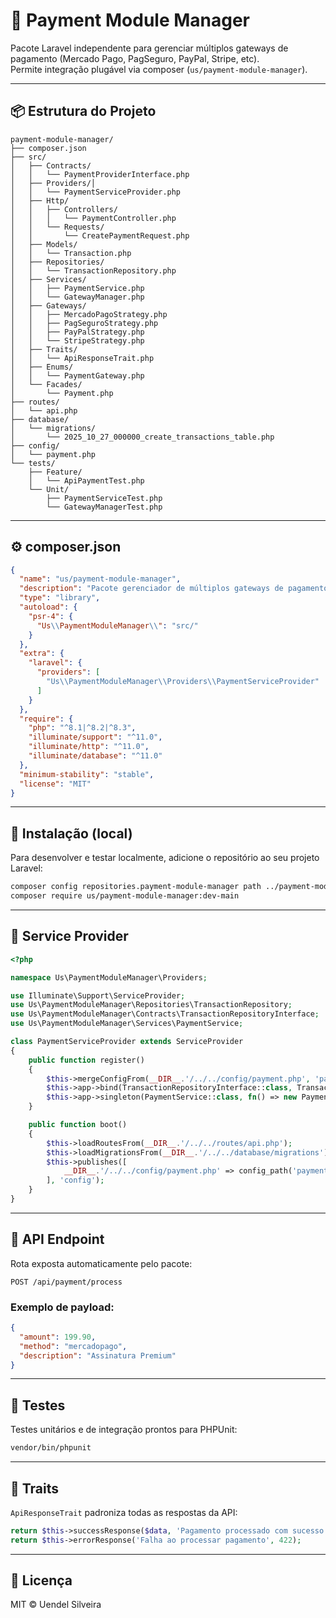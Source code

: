 # 🧩 Payment Module Manager

Pacote Laravel independente para gerenciar múltiplos gateways de pagamento (Mercado Pago, PagSeguro, PayPal, Stripe, etc).  
Permite integração plugável via composer (`us/payment-module-manager`).

---

## 📦 Estrutura do Projeto

```
payment-module-manager/
├── composer.json
├── src/
│   ├── Contracts/
│   │   └── PaymentProviderInterface.php
│   ├── Providers/│
│   │   └── PaymentServiceProvider.php
│   ├── Http/
│   │   ├── Controllers/
│   │   │   └── PaymentController.php
│   │   └── Requests/
│   │       └── CreatePaymentRequest.php
│   ├── Models/
│   │   └── Transaction.php
│   ├── Repositories/
│   │   └── TransactionRepository.php
│   ├── Services/
│   │   ├── PaymentService.php
│   │   └── GatewayManager.php
│   ├── Gateways/
│   │   ├── MercadoPagoStrategy.php
│   │   ├── PagSeguroStrategy.php
│   │   ├── PayPalStrategy.php
│   │   └── StripeStrategy.php
│   ├── Traits/
│   │   └── ApiResponseTrait.php
│   ├── Enums/
│   │   └── PaymentGateway.php
│   └── Facades/
│       └── Payment.php
├── routes/
│   └── api.php
├── database/
│   └── migrations/
│       └── 2025_10_27_000000_create_transactions_table.php
├── config/
│   └── payment.php
└── tests/
    ├── Feature/
    │   └── ApiPaymentTest.php
    └── Unit/
        ├── PaymentServiceTest.php
        └── GatewayManagerTest.php
```

---

## ⚙️ composer.json

```json
{
  "name": "us/payment-module-manager",
  "description": "Pacote gerenciador de múltiplos gateways de pagamento para Laravel.",
  "type": "library",
  "autoload": {
    "psr-4": {
      "Us\\PaymentModuleManager\\": "src/"
    }
  },
  "extra": {
    "laravel": {
      "providers": [
        "Us\\PaymentModuleManager\\Providers\\PaymentServiceProvider"
      ]
    }
  },
  "require": {
    "php": "^8.1|^8.2|^8.3",
    "illuminate/support": "^11.0",
    "illuminate/http": "^11.0",
    "illuminate/database": "^11.0"
  },
  "minimum-stability": "stable",
  "license": "MIT"
}
```

---

## 🚀 Instalação (local)

Para desenvolver e testar localmente, adicione o repositório ao seu projeto Laravel:

```bash
composer config repositories.payment-module-manager path ../payment-module-manager
composer require us/payment-module-manager:dev-main
```

---

## 🧠 Service Provider

```php
<?php

namespace Us\PaymentModuleManager\Providers;

use Illuminate\Support\ServiceProvider;
use Us\PaymentModuleManager\Repositories\TransactionRepository;
use Us\PaymentModuleManager\Contracts\TransactionRepositoryInterface;
use Us\PaymentModuleManager\Services\PaymentService;

class PaymentServiceProvider extends ServiceProvider
{
    public function register()
    {
        $this->mergeConfigFrom(__DIR__.'/../../config/payment.php', 'payment');
        $this->app->bind(TransactionRepositoryInterface::class, TransactionRepository::class);
        $this->app->singleton(PaymentService::class, fn() => new PaymentService());
    }

    public function boot()
    {
        $this->loadRoutesFrom(__DIR__.'/../../routes/api.php');
        $this->loadMigrationsFrom(__DIR__.'/../../database/migrations');
        $this->publishes([
            __DIR__.'/../../config/payment.php' => config_path('payment.php'),
        ], 'config');
    }
}
```

---

## 🧩 API Endpoint

Rota exposta automaticamente pelo pacote:

```
POST /api/payment/process
```

### Exemplo de payload:

```json
{
  "amount": 199.90,
  "method": "mercadopago",
  "description": "Assinatura Premium"
}
```

---

## 🧪 Testes

Testes unitários e de integração prontos para PHPUnit:

```bash
vendor/bin/phpunit
```

---

## 🧰 Traits

`ApiResponseTrait` padroniza todas as respostas da API:

```php
return $this->successResponse($data, 'Pagamento processado com sucesso');
return $this->errorResponse('Falha ao processar pagamento', 422);
```

---

## 📄 Licença

MIT © Uendel Silveira
